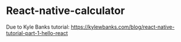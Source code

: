 # React-native-calculator

Due to Kyle Banks tutorial:
https://kylewbanks.com/blog/react-native-tutorial-part-1-hello-react
